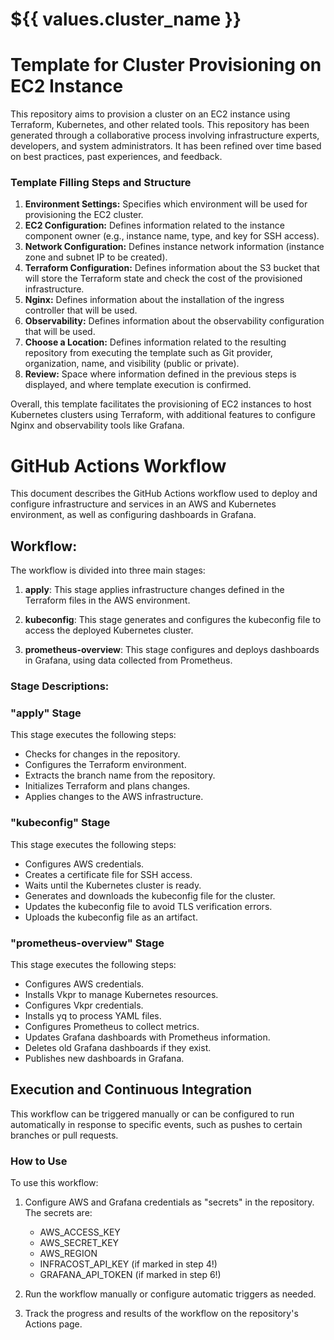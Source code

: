 # ${{ values.cluster_name }}

# Template for Cluster Provisioning on EC2 Instance

This repository aims to provision a cluster on an EC2 instance using Terraform, Kubernetes, and other related tools. This repository has been generated through a collaborative process involving infrastructure experts, developers, and system administrators. It has been refined over time based on best practices, past experiences, and feedback.

### Template Filling Steps and Structure

1. **Environment Settings:** Specifies which environment will be used for provisioning the EC2 cluster.
2. **EC2 Configuration:** Defines information related to the instance component owner (e.g., instance name, type, and key for SSH access).
3. **Network Configuration:** Defines instance network information (instance zone and subnet IP to be created).
4. **Terraform Configuration:** Defines information about the S3 bucket that will store the Terraform state and check the cost of the provisioned infrastructure.
5. **Nginx:** Defines information about the installation of the ingress controller that will be used.
6. **Observability:** Defines information about the observability configuration that will be used.
7. **Choose a Location:** Defines information related to the resulting repository from executing the template such as Git provider, organization, name, and visibility (public or private).
8. **Review:** Space where information defined in the previous steps is displayed, and where template execution is confirmed.

Overall, this template facilitates the provisioning of EC2 instances to host Kubernetes clusters using Terraform, with additional features to configure Nginx and observability tools like Grafana.

# GitHub Actions Workflow

This document describes the GitHub Actions workflow used to deploy and configure infrastructure and services in an AWS and Kubernetes environment, as well as configuring dashboards in Grafana.

## Workflow:

The workflow is divided into three main stages:

1. **apply**: This stage applies infrastructure changes defined in the Terraform files in the AWS environment.

2. **kubeconfig**: This stage generates and configures the kubeconfig file to access the deployed Kubernetes cluster.

3. **prometheus-overview**: This stage configures and deploys dashboards in Grafana, using data collected from Prometheus.

### Stage Descriptions:

### "apply" Stage

This stage executes the following steps:

- Checks for changes in the repository.
- Configures the Terraform environment.
- Extracts the branch name from the repository.
- Initializes Terraform and plans changes.
- Applies changes to the AWS infrastructure.

### "kubeconfig" Stage

This stage executes the following steps:

- Configures AWS credentials.
- Creates a certificate file for SSH access.
- Waits until the Kubernetes cluster is ready.
- Generates and downloads the kubeconfig file for the cluster.
- Updates the kubeconfig file to avoid TLS verification errors.
- Uploads the kubeconfig file as an artifact.

### "prometheus-overview" Stage

This stage executes the following steps:

- Configures AWS credentials.
- Installs Vkpr to manage Kubernetes resources.
- Configures Vkpr credentials.
- Installs yq to process YAML files.
- Configures Prometheus to collect metrics.
- Updates Grafana dashboards with Prometheus information.
- Deletes old Grafana dashboards if they exist.
- Publishes new dashboards in Grafana.

## Execution and Continuous Integration

This workflow can be triggered manually or can be configured to run automatically in response to specific events, such as pushes to certain branches or pull requests.

### How to Use

To use this workflow:

1. Configure AWS and Grafana credentials as "secrets" in the repository. The secrets are:

   - AWS_ACCESS_KEY
   - AWS_SECRET_KEY
   - AWS_REGION
   - INFRACOST_API_KEY (if marked in step 4!)
   - GRAFANA_API_TOKEN (if marked in step 6!)

2. Run the workflow manually or configure automatic triggers as needed.

3. Track the progress and results of the workflow on the repository's Actions page.